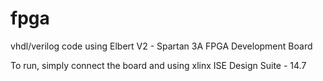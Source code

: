 fpga
====

vhdl/verilog code using Elbert V2 - Spartan 3A FPGA Development Board

To run, simply connect the board and using xlinx ISE Design Suite - 14.7

